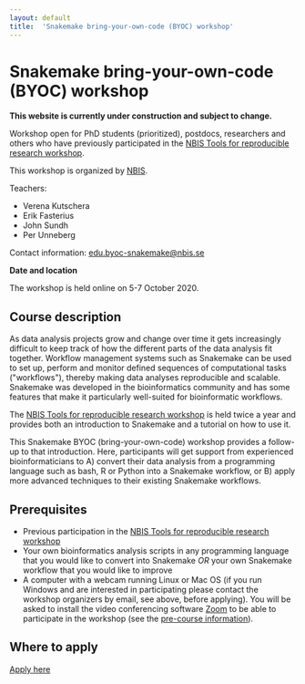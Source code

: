 ```yaml
---
layout: default
title:  'Snakemake bring-your-own-code (BYOC) workshop'
---
```


# Snakemake bring-your-own-code (BYOC) workshop

**This website is currently under construction and subject to change.**

Workshop open for PhD students (prioritized), postdocs, researchers and others
who have previously participated in the [NBIS Tools for reproducible research workshop](https://nbis-reproducible-research.readthedocs.io/en/latest/).

This workshop is organized by [NBIS](https://nbis.se/).

Teachers:
* Verena Kutschera
* Erik Fasterius
* John Sundh
* Per Unneberg

Contact information: edu.byoc-snakemake@nbis.se

**Date and location**

The workshop is held online on 5-7 October 2020.

## Course description

As data analysis projects grow and change over time it gets increasingly
difficult to keep track of how the different parts of the data analysis fit
together. Workflow management systems such as Snakemake can be used to set up,
perform and monitor defined sequences of computational tasks ("workflows"),
thereby making data analyses reproducible and scalable. Snakemake was developed
in the bioinformatics community and has some features that make it particularly
well-suited for bioinformatic workflows.

The [NBIS Tools for reproducible research workshop](https://nbis-reproducible-research.readthedocs.io/en/latest/)
is held twice a year and provides both an introduction to Snakemake and
a tutorial on how to use it.

This Snakemake BYOC (bring-your-own-code) workshop provides a follow-up to that
introduction. Here, participants will get support from experienced
bioinformaticians to A) convert their data analysis from a programming language
such as bash, R or Python into a Snakemake workflow, or B) apply more advanced
techniques to their existing Snakemake workflows.

## Prerequisites

- Previous participation in the [NBIS Tools for reproducible research workshop](https://nbis-reproducible-research.readthedocs.io/en/latest/)
- Your own bioinformatics analysis scripts in any programming language that you
  would like to convert into Snakemake *OR* your own Snakemake workflow that you
  would like to improve
- A computer with a webcam running Linux or Mac OS (if you run Windows and are
  interested in participating please contact the workshop organizers by email, see
  above, before applying). You will be asked to install the video conferencing
  software [Zoom](https://zoom.us/) to be able to participate in the workshop
  (see the [pre-course information](https://nbisweden.github.io/workshop-snakemake-byoc/precourse)).

## Where to apply

[Apply here](https://forms.gle/cCr88xus9fLwYRnSA)
